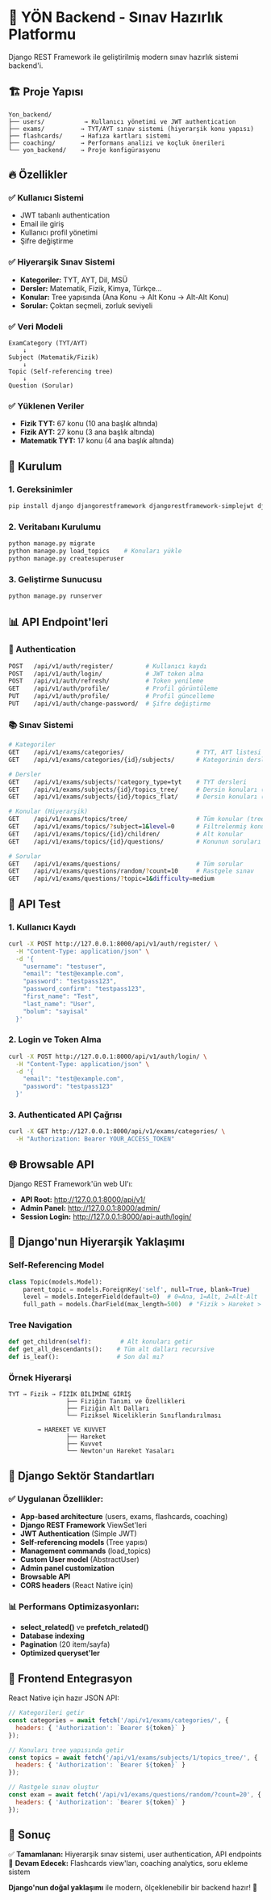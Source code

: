 # 🎯 YÖN Backend - Sınav Hazırlık Platformu

Django REST Framework ile geliştirilmiş modern sınav hazırlık sistemi backend'i.

## 🏗️ **Proje Yapısı**

```
Yon_backend/
├── users/           → Kullanıcı yönetimi ve JWT authentication
├── exams/          → TYT/AYT sınav sistemi (hiyerarşik konu yapısı)
├── flashcards/     → Hafıza kartları sistemi  
├── coaching/       → Performans analizi ve koçluk önerileri
└── yon_backend/    → Proje konfigürasyonu
```

## 🔥 **Özellikler**

### ✅ **Kullanıcı Sistemi**
- JWT tabanlı authentication
- Email ile giriş
- Kullanıcı profil yönetimi
- Şifre değiştirme

### ✅ **Hiyerarşik Sınav Sistemi**
- **Kategoriler:** TYT, AYT, Dil, MSÜ
- **Dersler:** Matematik, Fizik, Kimya, Türkçe...
- **Konular:** Tree yapısında (Ana Konu → Alt Konu → Alt-Alt Konu)
- **Sorular:** Çoktan seçmeli, zorluk seviyeli

### ✅ **Veri Modeli**
```
ExamCategory (TYT/AYT) 
    ↓
Subject (Matematik/Fizik)
    ↓  
Topic (Self-referencing tree)
    ↓
Question (Sorular)
```

### ✅ **Yüklenen Veriler**
- **Fizik TYT:** 67 konu (10 ana başlık altında)
- **Fizik AYT:** 27 konu (3 ana başlık altında)  
- **Matematik TYT:** 17 konu (4 ana başlık altında)

## 🚀 **Kurulum**

### 1. **Gereksinimler**
```bash
pip install django djangorestframework djangorestframework-simplejwt django-cors-headers
```

### 2. **Veritabanı Kurulumu**
```bash
python manage.py migrate
python manage.py load_topics    # Konuları yükle
python manage.py createsuperuser
```

### 3. **Geliştirme Sunucusu**
```bash
python manage.py runserver
```

## 📊 **API Endpoint'leri**

### **🔐 Authentication**
```bash
POST   /api/v1/auth/register/         # Kullanıcı kaydı
POST   /api/v1/auth/login/            # JWT token alma
POST   /api/v1/auth/refresh/          # Token yenileme
GET    /api/v1/auth/profile/          # Profil görüntüleme
PUT    /api/v1/auth/profile/          # Profil güncelleme
PUT    /api/v1/auth/change-password/  # Şifre değiştirme
```

### **📚 Sınav Sistemi**
```bash
# Kategoriler
GET    /api/v1/exams/categories/                    # TYT, AYT listesi
GET    /api/v1/exams/categories/{id}/subjects/      # Kategorinin dersleri

# Dersler  
GET    /api/v1/exams/subjects/?category_type=tyt    # TYT dersleri
GET    /api/v1/exams/subjects/{id}/topics_tree/     # Dersin konuları (tree)
GET    /api/v1/exams/subjects/{id}/topics_flat/     # Dersin konuları (düz)

# Konular (Hiyerarşik)
GET    /api/v1/exams/topics/tree/                   # Tüm konular (tree)
GET    /api/v1/exams/topics/?subject=1&level=0      # Filtrelenmiş konular
GET    /api/v1/exams/topics/{id}/children/          # Alt konular
GET    /api/v1/exams/topics/{id}/questions/         # Konunun soruları

# Sorular
GET    /api/v1/exams/questions/                     # Tüm sorular
GET    /api/v1/exams/questions/random/?count=10     # Rastgele sınav
GET    /api/v1/exams/questions/?topic=1&difficulty=medium
```

## 🧪 **API Test**

### **1. Kullanıcı Kaydı**
```bash
curl -X POST http://127.0.0.1:8000/api/v1/auth/register/ \
  -H "Content-Type: application/json" \
  -d '{
    "username": "testuser",
    "email": "test@example.com",
    "password": "testpass123", 
    "password_confirm": "testpass123",
    "first_name": "Test",
    "last_name": "User",
    "bolum": "sayisal"
  }'
```

### **2. Login ve Token Alma**
```bash
curl -X POST http://127.0.0.1:8000/api/v1/auth/login/ \
  -H "Content-Type: application/json" \
  -d '{
    "email": "test@example.com",
    "password": "testpass123"
  }'
```

### **3. Authenticated API Çağrısı**
```bash
curl -X GET http://127.0.0.1:8000/api/v1/exams/categories/ \
  -H "Authorization: Bearer YOUR_ACCESS_TOKEN"
```

## 🌐 **Browsable API**

Django REST Framework'ün web UI'ı:
- **API Root:** http://127.0.0.1:8000/api/v1/
- **Admin Panel:** http://127.0.0.1:8000/admin/
- **Session Login:** http://127.0.0.1:8000/api-auth/login/

## 🎯 **Django'nun Hiyerarşik Yaklaşımı**

### **Self-Referencing Model**
```python
class Topic(models.Model):
    parent_topic = models.ForeignKey('self', null=True, blank=True)
    level = models.IntegerField(default=0)  # 0=Ana, 1=Alt, 2=Alt-Alt
    full_path = models.CharField(max_length=500)  # "Fizik > Hareket > Newton"
```

### **Tree Navigation**
```python
def get_children(self):        # Alt konuları getir
def get_all_descendants():    # Tüm alt dalları recursive
def is_leaf():                # Son dal mı?
```

### **Örnek Hiyerarşi**
```
TYT → Fizik → FİZİK BİLİMİNE GİRİŞ
                ├── Fiziğin Tanımı ve Özellikleri  
                ├── Fiziğin Alt Dalları
                └── Fiziksel Niceliklerin Sınıflandırılması
        
        → HAREKET VE KUVVET  
                ├── Hareket
                ├── Kuvvet
                └── Newton'un Hareket Yasaları
```

## 🔧 **Django Sektör Standartları**

### **✅ Uygulanan Özellikler:**
- **App-based architecture** (users, exams, flashcards, coaching)
- **Django REST Framework** ViewSet'leri
- **JWT Authentication** (Simple JWT)
- **Self-referencing models** (Tree yapısı)
- **Management commands** (load_topics)
- **Custom User model** (AbstractUser)
- **Admin panel customization**
- **Browsable API**
- **CORS headers** (React Native için)

### **📊 Performans Optimizasyonları:**
- **select_related()** ve **prefetch_related()** 
- **Database indexing**
- **Pagination** (20 item/sayfa)
- **Optimized queryset'ler**

## 📱 **Frontend Entegrasyon**

React Native için hazır JSON API:

```javascript
// Kategorileri getir
const categories = await fetch('/api/v1/exams/categories/', {
  headers: { 'Authorization': `Bearer ${token}` }
});

// Konuları tree yapısında getir  
const topics = await fetch('/api/v1/exams/subjects/1/topics_tree/', {
  headers: { 'Authorization': `Bearer ${token}` }
});

// Rastgele sınav oluştur
const exam = await fetch('/api/v1/exams/questions/random/?count=20', {
  headers: { 'Authorization': `Bearer ${token}` }
});
```

## 🎉 **Sonuç**

✅ **Tamamlanan:** Hiyerarşik sınav sistemi, user authentication, API endpoints
🔄 **Devam Edecek:** Flashcards view'ları, coaching analytics, soru ekleme sistem

**Django'nun doğal yaklaşımı** ile modern, ölçeklenebilir bir backend hazır! 🚀 